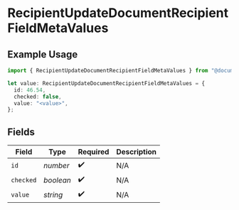 # RecipientUpdateDocumentRecipientFieldMetaValues

## Example Usage

```typescript
import { RecipientUpdateDocumentRecipientFieldMetaValues } from "@documenso/sdk-typescript/models/operations";

let value: RecipientUpdateDocumentRecipientFieldMetaValues = {
  id: 46.54,
  checked: false,
  value: "<value>",
};
```

## Fields

| Field              | Type               | Required           | Description        |
| ------------------ | ------------------ | ------------------ | ------------------ |
| `id`               | *number*           | :heavy_check_mark: | N/A                |
| `checked`          | *boolean*          | :heavy_check_mark: | N/A                |
| `value`            | *string*           | :heavy_check_mark: | N/A                |